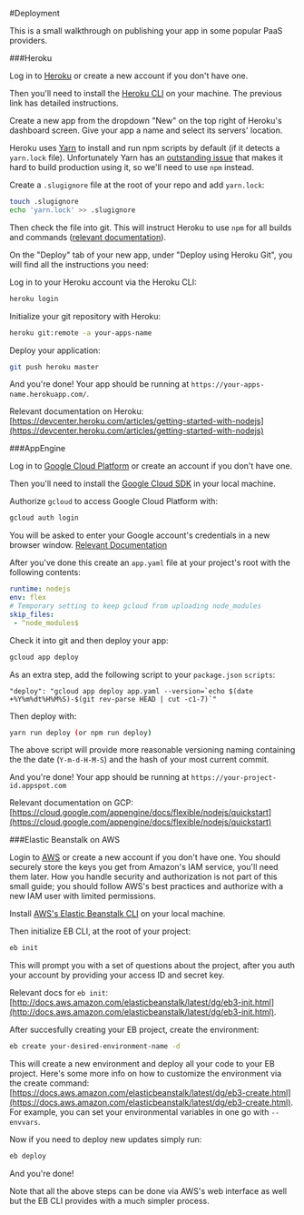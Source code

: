 #Deployment

This is a small walkthrough on publishing your app in some popular PaaS providers.

###Heroku

Log in to [Heroku](https://heroku.com) or create a new account if you don't have one.

Then you'll need to install the [Heroku CLI](https://devcenter.heroku.com/articles/heroku-cli) on your machine. The previous link has detailed instructions.

Create a new app from the dropdown "New" on the top right of Heroku's dashboard screen. Give your app a name and select its servers' location.

Heroku uses [Yarn](https://yarnpkg.com) to install and run npm scripts by default (if it detects a `yarn.lock` file). Unfortunately Yarn has an [outstanding issue](https://github.com/yarnpkg/yarn/issues/761) that makes it hard to build production using it, so we'll need to use `npm` instead.

Create a `.slugignore` file at the root of your repo and add `yarn.lock`:

```sh
touch .slugignore
echo 'yarn.lock' >> .slugignore
```

Then check the file into git. This will instruct Heroku to use `npm` for all builds and commands ([relevant documentation](https://devcenter.heroku.com/articles/nodejs-support#build-behavior)).

On the "Deploy" tab of your new app, under "Deploy using Heroku Git", you will find all the instructions you need:

Log in to your Heroku account via the Heroku CLI:

```sh
heroku login
```

Initialize your git repository with Heroku:

```sh
heroku git:remote -a your-apps-name
```

Deploy your application:

```sh
git push heroku master
```

And you're done! Your app should be running at `https://your-apps-name.herokuapp.com/`.

Relevant documentation on Heroku: [https://devcenter.heroku.com/articles/getting-started-with-nodejs](https://devcenter.heroku.com/articles/getting-started-with-nodejs)

###AppEngine

Log in to [Google Cloud Platform](https://console.cloud.google.com/) or create an account if you don't have one.

Then you'll need to install the [Google Cloud SDK](https://cloud.google.com/sdk/docs/) in your local machine.

Authorize `gcloud` to access Google Cloud Platform with:

```sh
gcloud auth login
```

You will be asked to enter your Google account's credentials in a new browser window. [Relevant Documentation](https://cloud.google.com/sdk/gcloud/reference/auth/login)

After you've done this create an `app.yaml` file at your project's root with the following contents:

```yaml
runtime: nodejs
env: flex
# Temporary setting to keep gcloud from uploading node_modules
skip_files:
 - ^node_modules$
```

Check it into git and then deploy your app:

```sh
gcloud app deploy
```

As an extra step, add the following script to your `package.json` `scripts`:

```
"deploy": "gcloud app deploy app.yaml --version=`echo $(date +%Y%m%dt%H%M%S)-$(git rev-parse HEAD | cut -c1-7)`"
```

Then deploy with:

```sh
yarn run deploy (or npm run deploy)
```

The above script will provide more reasonable versioning naming containing the the date (`Y-m-d-H-M-S`) and the hash of your most current commit.

And you're done! Your app should be running at `https://your-project-id.appspot.com`

Relevant documentation on GCP: [https://cloud.google.com/appengine/docs/flexible/nodejs/quickstart](https://cloud.google.com/appengine/docs/flexible/nodejs/quickstart)

###Elastic Beanstalk on AWS

Login to [AWS](https://console.aws.amazon.com/) or create a new account if you don't have one. You should securely store the keys you get from Amazon's IAM service, you'll need them later. How you handle security and authorization is not part of this small guide; you should follow AWS's best practices and authorize with a new IAM user with limited permissions.

Install [AWS's Elastic Beanstalk CLI](https://docs.aws.amazon.com/elasticbeanstalk/latest/dg/eb-cli3-install.html?icmpid=docs_elasticbeanstalk_console) on your local machine.

Then initialize EB CLI, at the root of your project:

```sh
eb init
```

This will prompt you with a set of questions about the project, after you auth your account by providing your access ID and secret key.

Relevant docs for `eb init`: [http://docs.aws.amazon.com/elasticbeanstalk/latest/dg/eb3-init.html](http://docs.aws.amazon.com/elasticbeanstalk/latest/dg/eb3-init.html).

After succesfully creating your EB project, create the environment:

```sh
eb create your-desired-environment-name -d
```

This will create a new environment and deploy all your code to your EB project. Here's some more info on how to customize the environment via the create command: [https://docs.aws.amazon.com/elasticbeanstalk/latest/dg/eb3-create.html](https://docs.aws.amazon.com/elasticbeanstalk/latest/dg/eb3-create.html). For example, you can set your environmental variables in one go with `--envvars`.

Now if you need to deploy new updates simply run:

```sh
eb deploy
```

And you're done!

Note that all the above steps can be done via AWS's web interface as well but the EB CLI provides with a much simpler process.
